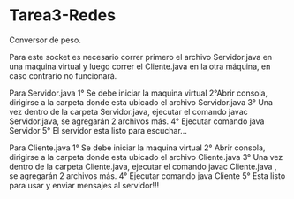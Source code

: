 # Tarea3-Redes
Conversor de peso.

Para este socket es necesario correr primero el archivo Servidor.java en una maquina virtual y luego correr el Cliente.java en la otra máquina, en caso contrario no funcionará.

Para Servidor.java
1° Se debe iniciar la maquina virtual
2°Abrir consola, dirigirse a la carpeta donde esta ubicado el archivo Servidor.java
3° Una vez dentro de la carpeta Servidor.java, ejecutar el comando javac Servidor.java, se agregarán 2 archivos más.
4° Ejecutar comando java Servidor
5° El servidor esta listo para escuchar...

Para Cliente.java
1° Se debe iniciar la maquina virtual
2° Abrir consola, dirigirse a la carpeta donde esta ubicado el archivo Cliente.java
3° Una vez dentro de la carpeta Cliente.java, ejecutar el comando javac Cliente.java , se agregarán 2 archivos más.
4° Ejecutar comando java Cliente 
5° Esta listo para usar y enviar mensajes al servidor!!!
